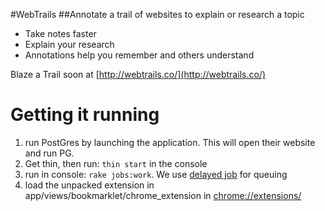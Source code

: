 #WebTrails
##Annotate a trail of websites to explain or research a topic

* Take notes faster
* Explain your research
* Annotations help you remember and others understand

Blaze a Trail soon at [http://webtrails.co/](http://webtrails.co/)



# Getting it running
1. run PostGres by launching the application. This will open their website and run PG.
2. Get thin, then run: `thin start` in the console
3. run in console: `rake jobs:work`. We use [delayed job](https://github.com/collectiveidea/delayed_job) for queuing
4. load the unpacked extension in app/views/bookmarklet/chrome_extension in [chrome://extensions/](chrome://extensions/)



